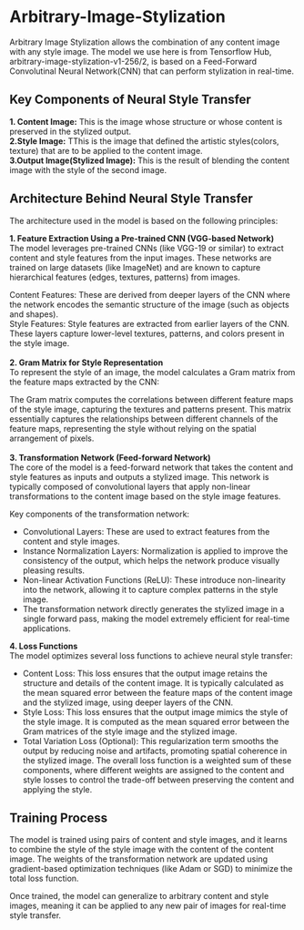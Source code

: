 # Arbitrary-Image-Stylization
Arbitrary Image Stylization allows the combination of any content image with any style image. The model we use here is from Tensorflow Hub, arbitrary-image-stylization-v1-256/2, is based on a Feed-Forward Convolutinal Neural Network(CNN) that can perform stylization in real-time.

## Key Components of Neural Style Transfer
**1. Content Image:** This is the image whose structure or whose content is preserved in the stylized output.<br/>
**2.Style Image:** TThis is the image that defined the artistic styles(colors, texture) that are to be applied to the content image.<br/>
**3.Output Image(Stylized Image):** This is the result of blending the content image with the style of the second image.<br/>

## Architecture Behind Neural Style Transfer
The architecture used in the model is based on the following principles:

**1. Feature Extraction Using a Pre-trained CNN (VGG-based Network)**<br/>
The model leverages pre-trained CNNs (like VGG-19 or similar) to extract content and style features from the input images. These networks are trained on large datasets (like ImageNet) and are known to capture hierarchical features (edges, textures, patterns) from images.

Content Features: These are derived from deeper layers of the CNN where the network encodes the semantic structure of the image (such as objects and shapes).<br/>
Style Features: Style features are extracted from earlier layers of the CNN. These layers capture lower-level textures, patterns, and colors present in the style image.<br/><br/>
**2. Gram Matrix for Style Representation**<br/>
To represent the style of an image, the model calculates a Gram matrix from the feature maps extracted by the CNN:<br/>

The Gram matrix computes the correlations between different feature maps of the style image, capturing the textures and patterns present.
This matrix essentially captures the relationships between different channels of the feature maps, representing the style without relying on the spatial arrangement of pixels.<br/>
<br/>
**3. Transformation Network (Feed-forward Network)**<br/>
The core of the model is a feed-forward network that takes the content and style features as inputs and outputs a stylized image. This network is typically composed of convolutional layers that apply non-linear transformations to the content image based on the style image features.<br/>

Key components of the transformation network:

- Convolutional Layers: These are used to extract features from the content and style images.
- Instance Normalization Layers: Normalization is applied to improve the consistency of the output, which helps the network produce visually pleasing results.
- Non-linear Activation Functions (ReLU): These introduce non-linearity into the network, allowing it to capture complex patterns in the style image.
- The transformation network directly generates the stylized image in a single forward pass, making the model extremely efficient for real-time applications.<br/>

**4. Loss Functions**<br/>
The model optimizes several loss functions to achieve neural style transfer:

- Content Loss:
This loss ensures that the output image retains the structure and details of the content image. It is typically calculated as the mean squared error between the feature maps of the content image and the stylized image, using deeper layers of the CNN.
- Style Loss:
This loss ensures that the output image mimics the style of the style image. It is computed as the mean squared error between the Gram matrices of the style image and the stylized image.
- Total Variation Loss (Optional):
This regularization term smooths the output by reducing noise and artifacts, promoting spatial coherence in the stylized image.
The overall loss function is a weighted sum of these components, where different weights are assigned to the content and style losses to control the trade-off between preserving the content and applying the style.

## Training Process
The model is trained using pairs of content and style images, and it learns to combine the style of the style image with the content of the content image. The weights of the transformation network are updated using gradient-based optimization techniques (like Adam or SGD) to minimize the total loss function.

Once trained, the model can generalize to arbitrary content and style images, meaning it can be applied to any new pair of images for real-time style transfer.


